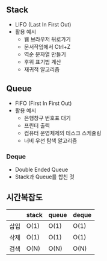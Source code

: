 ## Stack

- LIFO (Last In First Out)
- 활용 예시
    - 웹 브라우저 뒤로가기
    - 문서작업에서 Ctrl+Z
    - 역순 문자열 만들기
    - 후위 표기법 계산
    - 재귀적 알고리즘

## Queue

- FIFO (First In First Out)
- 활용 예시
    - 은행창구 번호표 대기
    - 프린터 출력
    - 컴퓨터 운영체제의 테스크 스케쥴링
    - 너비 우선 탐색 알고리즘

### Deque

- Double Ended Queue
- Stack과 Queue를 합친 것

## 시간복잡도

|  | stack | queue | deque |
| --- | --- | --- | --- |
| 삽입 | O(1) | O(1) | O(1) |
| 삭제 | O(1) | O(1) | O(1) |
| 검색 | O(N) | O(N) | O(N) |